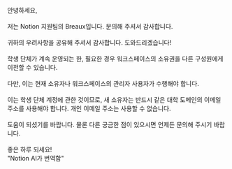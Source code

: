 안녕하세요,  
   
저는 Notion 지원팀의 Breaux입니다. 문의해 주셔서 감사합니다.  
   
귀하의 우려사항을 공유해 주셔서 감사합니다. 도와드리겠습니다!  
   
학생 단체가 계속 운영되는 한, 필요한 경우 워크스페이스의 소유권을 다른 구성원에게 이전할 수 있습니다.  
   
다만, 이는 현재 소유자나 워크스페이스의 관리자 사용자가 수행해야 합니다.  
   
이는 학생 단체 계정에 관한 것이므로, 새 소유자는 반드시 같은 대학 도메인의 이메일 주소를 사용해야 합니다. 개인 이메일 주소는 사용할 수 없습니다.  
   
도움이 되셨기를 바랍니다. 물론 다른 궁금한 점이 있으시면 언제든 문의해 주시기 바랍니다.  
   
좋은 하루 되세요!  
"Notion AI가 번역함"